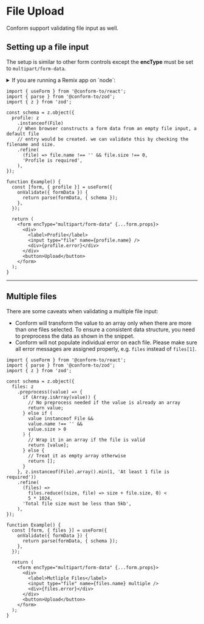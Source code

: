 # File Upload

<!-- lead -->

Conform support validating file input as well.

<!-- /lead -->

<!-- row -->

<!-- col -->

## Setting up a file input

The setup is similar to other form controls except the **encType** must be set to `multipart/form-data`.

<details>
<summary>If you are running a Remix app on `node`:</summary>

Currently, there is a [bug](https://github.com/remix-run/web-std-io/pull/28) on **@remix-run/web-fetch** which treats the default file entry as an empty string. If you want to share the same validation across client and server, you can preprocess it with zod like below:

```tsx
const schema = z.object({
  file: z.preprocess(
    // Transform the empty string to a default file entry
    (value) => (value === '' ? new File([], '') : value),
    z
      .instanceof(File)
      .refine(
        (file) => file.name !== '' && file.size !== 0,
        'File is required',
      ),
  ),
});
```

</details>

<!-- /col -->

<!-- col sticky=true -->

```tsx
import { useForm } from '@conform-to/react';
import { parse } from '@conform-to/zod';
import { z } from 'zod';

const schema = z.object({
  profile: z
    .instanceof(File)
    // When browser constructs a form data from an empty file input, a default file
    // entry would be created. we can validate this by checking the filename and size.
    .refine(
      (file) => file.name !== '' && file.size !== 0,
      'Profile is required',
    ),
});

function Example() {
  const [form, { profile }] = useForm({
    onValidate({ formData }) {
      return parse(formData, { schema });
    },
  });

  return (
    <form encType="multipart/form-data" {...form.props}>
      <div>
        <label>Profile</label>
        <input type="file" name={profile.name} />
        <div>{profile.error}</div>
      </div>
      <button>Upload</button>
    </form>
  );
}
```

<!-- /col -->

<!-- /row -->

---

<!-- row -->

<!-- col -->

## Multiple files

There are some caveats when validating a multiple file input:

- Conform will transform the value to an array only when there are more than one files selected. To ensure a consistent data structure, you need to preprocess the data as shown in the snippet.
- Conform will not populate individual error on each file. Please make sure all error messages are assigned properly, e.g. `files` instead of `files[1]`.

<!-- /col -->

<!-- col sticky=true -->

```tsx
import { useForm } from '@conform-to/react';
import { parse } from '@conform-to/zod';
import { z } from 'zod';

const schema = z.object({
  files: z
    .preprocess((value) => {
      if (Array.isArray(value)) {
        // No preprocess needed if the value is already an array
        return value;
      } else if (
        value instanceof File &&
        value.name !== '' &&
        value.size > 0
      ) {
        // Wrap it in an array if the file is valid
        return [value];
      } else {
        // Treat it as empty array otherwise
        return [];
      }
    }, z.instanceof(File).array().min(1, 'At least 1 file is required'))
    .refine(
      (files) =>
        files.reduce((size, file) => size + file.size, 0) <
        5 * 1024,
      'Total file size must be less than 5kb',
    ),
});

function Example() {
  const [form, { files }] = useForm({
    onValidate({ formData }) {
      return parse(formData, { schema });
    },
  });

  return (
    <form encType="multipart/form-data" {...form.props}>
      <div>
        <label>Mutliple Files</label>
        <input type="file" name={files.name} multiple />
        <div>{files.error}</div>
      </div>
      <button>Upload</button>
    </form>
  );
}
```

<!-- /col -->

<!-- /row -->
